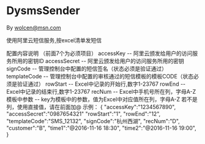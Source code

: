 # DysmsSender
By wolcen@msn.com

使用阿里云短信服务,按excel清单发短信

配置内容说明
（前面7个为必须项目）
accessKey    -- 阿里云颁发给用户的访问服务所用的密钥ID
accessSecret -- 阿里云颁发给用户的访问服务所用的密钥
signCode     -- 管理控制台中配置的短信签名（状态必须是验证通过）
templateCode -- 管理控制台中配置的审核通过的短信模板的模板CODE（状态必须是验证通过）
rowStart     -- Excel中记录的开始行,数字1-23767
rowEnd       -- Excel中记录的结束行,数字1-23767
recNum       -- Excel中手机号所在列，字母A-Z
模板中参数    -- key为模板中的参数，值为Excel中对应值所在列，字母A-Z
                若不是列，使用直接值，请在前面加@
示例：
{
	"accessKey":"1234567890",
	"accessSecret":"0987654321"
	"rowStart":"1",
	"rowEnd":"12",
	"templateCode":"SMS_12132",
	"signCode":"杭州西湖",
	"recNum":"D",
	"customer":"B",
	"time1":"@2016-11-16 18:30",
	"time2":"@2016-11-16 19:00",
}

